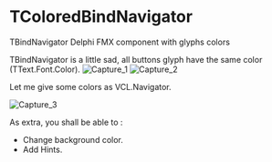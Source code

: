# TColoredBindNavigator
TBindNavigator Delphi FMX component with glyphs colors

TBindNavigator is a little sad, all buttons glyph have the same color (TText.Font.Color). 
![Capture_1](https://github.com/user-attachments/assets/530fff4c-0c29-4d73-beb3-dbf9bc730ff6)
![Capture_2](https://github.com/user-attachments/assets/6f9e0972-9d7c-43cd-a47e-b48a7e60d6f5)

Let me give some colors as VCL.Navigator.

![Capture_3](https://github.com/user-attachments/assets/8ecfc5dc-8870-444b-b373-6fb6ca4827ef)

As extra, you shall be able to :
- Change background color.
- Add Hints.
